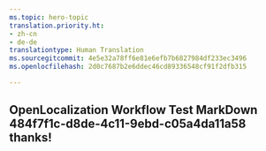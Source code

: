 ```yaml
---
ms.topic: hero-topic
translation.priority.ht:
- zh-cn
- de-de
translationtype: Human Translation
ms.sourcegitcommit: 4e5e32a78ff6e81e6efb7b6827984df233ec3496
ms.openlocfilehash: 2d0c7687b2e6ddec46cd89336548cf91f2dfb315

---
```

## OpenLocalization Workflow Test MarkDown 484f7f1c-d8de-4c11-9ebd-c05a4da11a58 thanks!



<!--HONumber=Aug16_HO3-->



